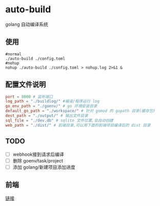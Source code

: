 # auto-build
golang 自动编译系统

## 使用
```shell
#normal
./auto-build ./config.toml
#nohup
nohup ./auto-build ./config.toml > nohup.log 2>&1 &
```

## 配置文件说明
```toml
port = 8000 # 监听端口
log_path = "./buildlog/" #编译/程序运行 log
go_env_path = "./goenv/" # go 环境安装目录
default_go_path = "./workspace/" # 针对 gomod 的 gopath 目录(缓存包)
dest_path = "./output/" # 输出文件目录
sql_file = "./dev.db" # sqlite 文件位置,会自动创建
web_path = "./dist/" # 前端目录,可以用下面的前端项目编译后的 dist 目录
```

## TODO
- [ ] webhook接到请求后编译
- [ ] 删除 goenv/task/project
- [ ] 添加 golang/新建项目添加进度
## 前端
[链接](https://github.com/hash-rabbit/auto-build-web)